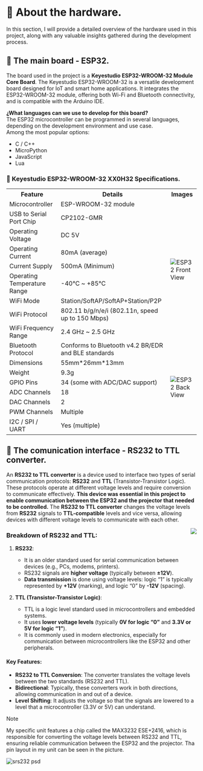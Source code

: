 # 📔 About the hardware.
In this section, I will provide a detailed overview of the hardware used in this project, along with any valuable insights gathered during the development process.

## 📌 The main board - ESP32.
The board used in the project is a **Keyestudio ESP32-WROOM-32 Module Core Board**. 
The Keyestudio ESP32-WROOM-32 is a versatile development board designed for IoT and smart home applications. It integrates the ESP32-WROOM-32 module, offering both Wi-Fi and Bluetooth connectivity, and is compatible with the Arduino IDE.

**¿What languages can we use to develop for this board?**   
The ESP32 microcontroller can be programmed in several languages, depending on the development environment and use case.    
Among the most popular options:
- C / C++
- MicroPython
- JavaScript
- Lua
     
### 🔹 Keyestudio ESP32-WROOM-32 XX0H32 Specifications.
    
<table>
    <tr>
        <th>Feature</th>
        <th>Details</th>
        <th>Images</th>
    </tr>
    <tr>
        <td>Microcontroller</td>
        <td>ESP-WROOM-32 module</td>
        <td rowspan="9"><img src="https://github.com/user-attachments/assets/7a27f529-b2a2-4130-9c9a-a6fa5d1f1406" alt="ESP32 Front View"></td>
    </tr>
    <tr>
        <td>USB to Serial Port Chip</td>
        <td>CP2102-GMR</td>
    </tr>
    <tr>
        <td>Operating Voltage</td>
        <td>DC 5V</td>
    </tr>
    <tr>
        <td>Operating Current</td>
        <td>80mA (average)</td>
    </tr>
    <tr>
        <td>Current Supply</td>
        <td>500mA (Minimum)</td>
    </tr>
    <tr>
        <td>Operating Temperature Range</td>
        <td>-40℃ ~ +85℃</td>
    </tr>
    <tr>
        <td>WiFi Mode</td>
        <td>Station/SoftAP/SoftAP+Station/P2P</td>
    </tr>
    <tr>
        <td>WiFi Protocol</td>
        <td>802.11 b/g/n/e/i (802.11n, speed up to 150 Mbps)</td>
    </tr>
    <tr>
        <td>WiFi Frequency Range</td>
        <td>2.4 GHz ~ 2.5 GHz</td>
    </tr>
    <tr>
        <td>Bluetooth Protocol</td>
        <td>Conforms to Bluetooth v4.2 BR/EDR and BLE standards</td>
        <td rowspan="8"><img src="https://github.com/user-attachments/assets/ded84c16-4fc8-44f1-9782-d8fbb186db21" alt="ESP32 Back View"></td>
    </tr>
    <tr>
        <td>Dimensions</td>
        <td>55mm*26mm*13mm</td>
    </tr>
    <tr>
        <td>Weight</td>
        <td>9.3g</td>
    </tr>
    <tr>
        <td>GPIO Pins</td>
        <td>34 (some with ADC/DAC support)</td>
    </tr>
    <tr>
        <td>ADC Channels</td>
        <td>18</td>
    </tr>
    <tr>
        <td>DAC Channels</td>
        <td>2</td>
    </tr>
    <tr>
        <td>PWM Channels</td>
        <td>Multiple</td>
    </tr>
    <tr>
        <td>I2C / SPI / UART</td>
        <td>Yes (multiple)</td>
    </tr>
</table>





## 📌 The comunication interface - RS232 to TTL converter.
An **RS232 to TTL converter** is a device used to interface two types of serial communication protocols: **RS232** and **TTL** (Transistor-Transistor Logic). These protocols operate at different voltage levels and require conversion to communicate effectively. **This device was essential in this project to enable communication between the ESP32 and the projector that needed to be controlled.** The **RS232 to TTL converter** changes the voltage levels from **RS232** signals to **TTL-compatible** levels and vice versa, allowing devices with different voltage levels to communicate with each other.
   
<p>
     <img align="right" src="https://github.com/user-attachments/assets/2f611e96-63cf-4b75-9c10-582fe3969af4">
</p>
   
### Breakdown of RS232 and TTL:
1. **RS232**:
   - It is an older standard used for serial communication between devices (e.g., PCs, modems, printers).
   - RS232 signals are **higher voltage** (typically between **±12V**).
   - **Data transmission** is done using voltage levels: logic “1” is typically represented by **+12V** (marking), and logic “0” by **-12V** (spacing).

2. **TTL (Transistor-Transistor Logic)**:
   - TTL is a logic level standard used in microcontrollers and embedded systems.
   - It uses **lower voltage levels** (typically **0V for logic “0”** and **3.3V or 5V for logic “1”**).
   - It is commonly used in modern electronics, especially for communication between microcontrollers like the ESP32 and other peripherals.
    
#### Key Features:
- **RS232 to TTL Conversion**: The converter translates the voltage levels between the two standards (RS232 and TTL).
- **Bidirectional**: Typically, these converters work in both directions, allowing communication in and out of a device.
- **Level Shifting**: It adjusts the voltage so that the signals are lowered to a level that a microcontroller (3.3V or 5V) can understand.

>[!Note]
> My specific unit features a chip called the MAX3232 ESE+2416, which is responsible for converting the voltage levels between RS232 and TTL, ensuring reliable communication between the ESP32 and the projector. Tha pin layout in my unit can be seen in the picture.
>
>       
>![srs232 psd](https://github.com/user-attachments/assets/d7b5191f-313b-4f90-afbf-9783b6a8657a)
    
